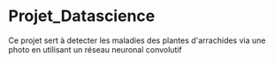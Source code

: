# Projet_Datascience
Ce projet sert à detecter les maladies des plantes d'arrachides via une photo en utilisant un réseau neuronal convolutif
